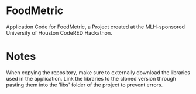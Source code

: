 # FoodMetric
Application Code for FoodMetric, a Project created at the MLH-sponsored University of Houston CodeRED Hackathon.

# Notes
When copying the repository, make sure to externally download the libraries used in the application. Link the libraries to the cloned version through pasting them into the 'libs' folder of the project to prevent errors.
